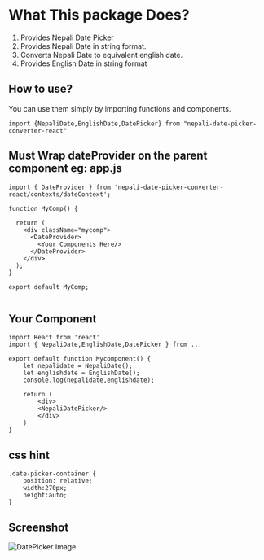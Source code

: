 # What This package Does?
1. Provides Nepali Date Picker
2. Provides Nepali Date in string format.
3. Converts Nepali Date to equivalent english date.
4. Provides English Date in string format

## How to use?
You can use them simply by importing functions and components.
```
import {NepaliDate,EnglishDate,DatePicker} from "nepali-date-picker-converter-react"
```
## Must Wrap dateProvider on the parent component eg: app.js
```
import { DateProvider } from 'nepali-date-picker-converter-react/contexts/dateContext';

function MyComp() {

  return (
    <div className="mycomp">
      <DateProvider>
        <Your Components Here/>
      </DateProvider>
    </div>
  );
}

export default MyComp;


```

## Your Component


```
import React from 'react'
import { NepaliDate,EnglishDate,DatePicker } from ...

export default function Mycomponent() {
    let nepalidate = NepaliDate();
    let englishdate = EnglishDate();
    console.log(nepalidate,englishdate);

    return (
        <div>
        <NepaliDatePicker/>
        </div>
    )
}
```

## css hint 

```
.date-picker-container {
    position: relative;
    width:270px;
    height:auto;
}
```


## Screenshot

![DatePicker Image](https://firebasestorage.googleapis.com/v0/b/hosteltrend.appspot.com/o/photos%2Fdatepicker.png?alt=media&token=ef9ad6af-2286-4650-ab9c-782aa69cd27b)